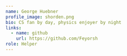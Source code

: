 ```yaml
---
name: George Huebner
profile_image: shorden.png
bio: CS fan by day, physics enjoyer by night
links:
  - name: github
    url: https://github.com/Feyorsh
role: Helper
---
```

